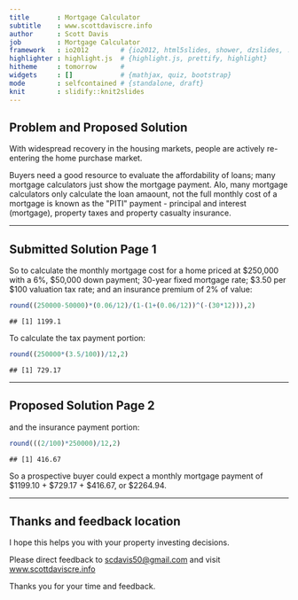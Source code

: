 ```yaml
---
title       : Mortgage Calculator
subtitle    : www.scottdaviscre.info
author      : Scott Davis
job         : Mortgage Calculator
framework   : io2012        # {io2012, html5slides, shower, dzslides, ...}
highlighter : highlight.js  # {highlight.js, prettify, highlight}
hitheme     : tomorrow      # 
widgets     : []            # {mathjax, quiz, bootstrap}
mode        : selfcontained # {standalone, draft}
knit        : slidify::knit2slides
---
```


## Problem and Proposed Solution
  
With widespread recovery in the housing markets, people are actively re-entering the home purchase market.

Buyers need a good resource to evaluate the affordability of loans; many mortgage calculators just show the mortgage payment.  Alo, many mortgage calculators only calculate the loan amaount, not the full monthly cost of a mortgage is known as the "PITI" payment - principal and interest (mortgage), property taxes and property casualty insurance.


---
  
## Submitted Solution Page 1
  
So to calculate the monthly mortgage cost for a home priced at $250,000 with a 6%, $50,000 down payment; 30-year fixed mortgage rate; $3.50 per $100 valuation tax rate; and an insurance premium of 2% of value:
  
  
  ```r
  round((250000-50000)*(0.06/12)/(1-(1+(0.06/12))^(-(30*12))),2)
  ```
  
  ```
  ## [1] 1199.1
  ```

To calculate the tax payment portion:
  
  
  ```r
  round((250000*(3.5/100))/12,2)
  ```
  
  ```
  ## [1] 729.17
  ```

---

## Proposed Solution Page 2

and the insurance payment portion:
  
  
  ```r
  round(((2/100)*250000)/12,2)
  ```
  
  ```
  ## [1] 416.67
  ```

So a prospective buyer could expect a monthly mortgage payment of $1199.10 + $729.17 + $416.67, or  $2264.94.


---
  
## Thanks and feedback location
  
I hope this helps you with your property investing decisions.

Please direct feedback to scdavis50@gmail.com and visit www.scottdaviscre.info

Thanks you for your time and feedback.



